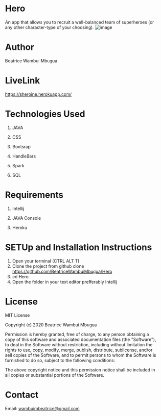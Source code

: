 # Hero
An app that allows you to recruit a well-balanced team of superheroes (or any other character-type of your choosing).
![image](https://user-images.githubusercontent.com/68596845/97143334-8e3d6c00-1773-11eb-8c2d-c6b6bcfd6dd8.png)

# Author 

Beatrice Wambui Mbugua

# LiveLink

https://sheroine.herokuapp.com/

# Technologies Used

1. JAVA

2. CSS

3. Bootsrap

4. HandleBars

5. Spark

6. SQL

# Requirements

1. Intellij

2. JAVA Console

3. Heroku

# SETUp and Installation Instructions

1. Open your terminal (CTRL ALT T)
2. Clone the project from github clone https://github.com/BeatriceWambuiMbugua/Hero
3. cd Hero
4. Open the folder in your text editor prefferably Intellij 

# License

MIT License

Copyright (c) 2020 Beatrice Wambui Mbugua

Permission is hereby granted, free of charge, to any person obtaining a copy of this software and associated documentation files (the "Software"), to deal in the Software without restriction, including without limitation the rights to use, copy, modify, merge, publish, distribute, sublicense, and/or sell copies of the Software, and to permit persons to whom the Software is furnished to do so, subject to the following conditions:

The above copyright notice and this permission notice shall be included in all copies or substantial portions of the Software.

# Contact

Email: wambuimbeatrice@gmail.com

